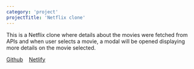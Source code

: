 ```yaml
---
category: 'project'
projectTitle: 'Netflix clone'
---
```


This is a Netflix clone where details about the movies were fetched from APIs and when user selects a movie, a modal will be opened displaying more details on the movie selected.

<a href="https://github.com/kabilansakthivelu/react-netflix-clone" target="_blank">Github</a>&nbsp; &nbsp;
<a href="https://netflix-clone-react-v1.netlify.app/" target="_blank">Netlify</a>